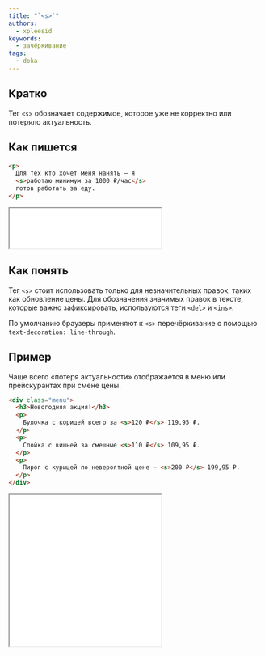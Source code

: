 ```yaml
---
title: "`<s>`"
authors:
  - xpleesid
keywords:
  - зачёркивание
tags:
  - doka
---
```


## Кратко

Тег `<s>` обозначает содержимое, которое уже не корректно или потеряло актуальность.

## Как пишется

```html
<p>
  Для тех кто хочет меня нанять — я
  <s>работаю минимум за 1000 ₽/час</s>
  готов работать за еду.
</p>
```

<iframe title="Базовый пример" src="demos/basic/" height="80"></iframe>

## Как понять

Тег `<s>` стоит использовать только для незначительных правок, таких как обновление цены. Для обозначения значимых правок в тексте, которые важно зафиксировать, используются теги [`<del>`](/html/del) и [`<ins>`](/html/ins).

По умолчанию браузеры применяют к `<s>` перечёркивание с помощью `text-decoration: line-through`.

## Пример

Чаще всего «‎потеря актуальности»‎ отображается в меню или прейскурантах при смене цены.

```html
<div class="menu">
  <h3>Новогодняя акция!</h3>
  <p>
    Булочка с корицей всего за <s>120 ₽</s> 119,95 ₽.
  </p>
  <p>
    Слойка с вишней за смешные <s>110 ₽</s> 109,95 ₽.
  </p>
  <p>
    Пирог с курицей по невероятной цене — <s>200 ₽</s> 199,95 ₽.
  </p>
</div>
```

<iframe title="Пример с ценами" src="demos/prices/" height="300"></iframe>
